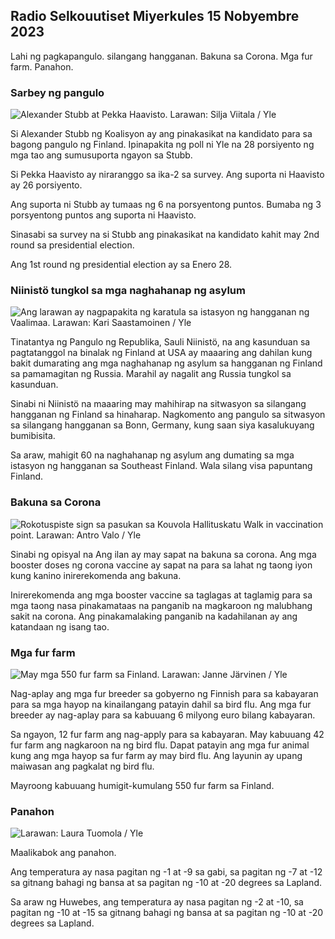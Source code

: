 ## Radio Selkouutiset Miyerkules 15 Nobyembre 2023

Lahi ng pagkapangulo. silangang hangganan. Bakuna sa Corona. Mga fur farm. Panahon.

### Sarbey ng pangulo

![Alexander Stubb at Pekka Haavisto. Larawan: Silja Viitala / Yle](https://images.cdn.yle.fi/image/upload/c_crop,h_3188,w_5668,x_0,y_327/ar_1.7777777777777777,c_fill,g_faces,h_6105,/w_pr_2.q_auto:eco/f_auto/fl_lossy/v1698912813/39-11947566543595173663)

Si Alexander Stubb ng Koalisyon ay ang pinakasikat na kandidato para sa bagong pangulo ng Finland. Ipinapakita ng poll ni Yle na 28 porsiyento ng mga tao ang sumusuporta ngayon sa Stubb.

Si Pekka Haavisto ay niraranggo sa ika-2 sa survey. Ang suporta ni Haavisto ay 26 porsiyento.

Ang suporta ni Stubb ay tumaas ng 6 na porsyentong puntos. Bumaba ng 3 porsyentong puntos ang suporta ni Haavisto.

Sinasabi sa survey na si Stubb ang pinakasikat na kandidato kahit may 2nd round sa presidential election.

Ang 1st round ng presidential election ay sa Enero 28.

### Niinistö tungkol sa mga naghahanap ng asylum

![Ang larawan ay nagpapakita ng karatula sa istasyon ng hangganan ng Vaalimaa. Larawan: Kari Saastamoinen / Yle](https://images.cdn.yle.fi/image/upload/c_crop,h_2908,w_5178,x_0,y_0/ar_1.7777777777777777,c_fill,g_faces,h_670/w_pr_121.q_auto:eco/f_auto/fl_lossy/v1699908638/39-120003165528559efc2b)

Tinatantya ng Pangulo ng Republika, Sauli Niinistö, na ang kasunduan sa pagtatanggol na binalak ng Finland at USA ay maaaring ang dahilan kung bakit dumarating ang mga naghahanap ng asylum sa hangganan ng Finland sa pamamagitan ng Russia. Marahil ay nagalit ang Russia tungkol sa kasunduan.

Sinabi ni Niinistö na maaaring may mahihirap na sitwasyon sa silangang hangganan ng Finland sa hinaharap. Nagkomento ang pangulo sa sitwasyon sa silangang hangganan sa Bonn, Germany, kung saan siya kasalukuyang bumibisita.

Sa araw, mahigit 60 na naghahanap ng asylum ang dumating sa mga istasyon ng hangganan sa Southeast Finland. Wala silang visa papuntang Finland.

### Bakuna sa Corona

![Rokotuspiste sign sa pasukan sa Kouvola Hallituskatu Walk in vaccination point. Larawan: Antro Valo / Yle](https://images.cdn.yle.fi/image/upload/c_crop,h_3247,w_5773,x_0,y_601/ar_1.7777777777777777,c_fill,g_faces,h_675/w_pr_1210.q_auto:eco/f_auto/fl_lossy/v1699867130/39-11997076551e51acfff3)

Sinabi ng opisyal na Ang ilan ay may sapat na bakuna sa corona. Ang mga booster doses ng corona vaccine ay sapat na para sa lahat ng taong iyon kung kanino inirerekomenda ang bakuna.

Inirerekomenda ang mga booster vaccine sa taglagas at taglamig para sa mga taong nasa pinakamataas na panganib na magkaroon ng malubhang sakit na corona. Ang pinakamalaking panganib na kadahilanan ay ang katandaan ng isang tao.

### Mga fur farm

![May mga 550 fur farm sa Finland. Larawan: Janne Järvinen / Yle](https://images.cdn.yle.fi/image/upload/c_crop,h_4597,w_8174,x_18,y_0/ar_1.7777777777777777,c_fill,g_faces,h_6100/w_pr_1.q_auto:eco/f_auto/fl_lossy/v1696520468/39-1181997651ed401620a0)

Nag-aplay ang mga fur breeder sa gobyerno ng Finnish para sa kabayaran para sa mga hayop na kinailangang patayin dahil sa bird flu. Ang mga fur breeder ay nag-aplay para sa kabuuang 6 milyong euro bilang kabayaran.

Sa ngayon, 12 fur farm ang nag-apply para sa kabayaran. May kabuuang 42 fur farm ang nagkaroon na ng bird flu. Dapat patayin ang mga fur animal kung ang mga hayop sa fur farm ay may bird flu. Ang layunin ay upang maiwasan ang pagkalat ng bird flu.

Mayroong kabuuang humigit-kumulang 550 fur farm sa Finland.

### Panahon

![ Larawan: Laura Tuomola / Yle](https://images.cdn.yle.fi/image/upload/c_crop,h_1080,w_1919,x_0,y_0/ar_1.7777777777777777,c_fill,g_faces,h_675/w_121.0/q_auto:eco/f_auto/fl_lossy/v1700050702/39-12009776554b6f9117dc)

Maalikabok ang panahon.

Ang temperatura ay nasa pagitan ng -1 at -9 sa gabi, sa pagitan ng -7 at -12 sa gitnang bahagi ng bansa at sa pagitan ng -10 at -20 degrees sa Lapland.

Sa araw ng Huwebes, ang temperatura ay nasa pagitan ng -2 at -10, sa pagitan ng -10 at -15 sa gitnang bahagi ng bansa at sa pagitan ng -10 at -20 degrees sa Lapland.